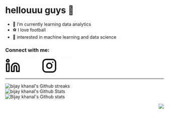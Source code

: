 # hellouuu guys  👋
- 🌱 I’m currently learning data analytics 
- ⚽ I love football 
- 🙏 interested in machine learning and data science 

### Connect with me:

[![website](./img/linkedin-light.svg)](https://www.linkedin.com/in/bijay-khanal-897410231/#gh-light-mode-only)
[![website](./img/linkedin-dark.svg)](https://www.linkedin.com/in/bijay-khanal-897410231/#gh-dark-mode-only)
&nbsp;&nbsp;
[![website](./img/instagram-light.svg)](https://www.instagram.com/bijayy_khanal/#gh-light-mode-only)
[![website](./img/instagram-dark.svg)](https://www.instagram.com/bijayy_khanal#gh-dark-mode-only)

---

<img align="centre" alt="bijay khanal's Github streaks" src="https://streak-stats.demolab.com?user=BiJaY220&theme=great-gatsby&locale=en"  alt="Bijay khanal's GitHub Streaks"/>
<br>

<img align="centre" alt="bijay khanal's Github Stats" src="https://github-readme-stats.vercel.app/api?username=BiJaY220&locale=en&theme=great-gatsby&layout=compact&show_icons=true" alt="BijayKhanal's GitHub Stats" /> 
<br>

<img align="centre" alt="Bijay khanal's Github stats" src="https://github-readme-stats.vercel.app/api/top-langs/?username=BiJaY220&locale=en&show_icons=false&theme=great-gatsby&layout=compact" alt="Bijaykhanal's Top Languages"/>

 
<p alight="right">
  <img align="right" src="https://komarev.com/ghpvc/?username=BiJaY220&style=plastic&color=blue" />
</p>
